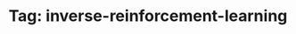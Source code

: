 ---
layout: tagpage
title: "Tag: inverse-reinforcement-learning"
tag: inverse-reinforcement-learning
---